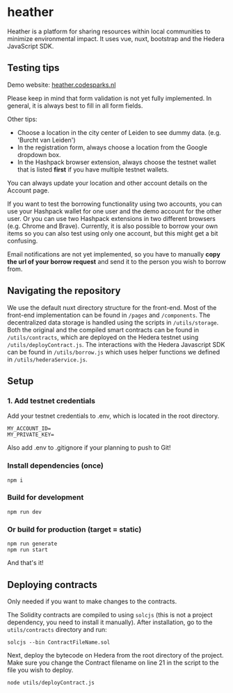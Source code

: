 # heather

Heather is a platform for sharing resources within local communities to minimize environmental impact. It uses vue, nuxt, bootstrap and the Hedera JavaScript SDK.

## Testing tips

Demo website: [heather.codesparks.nl](https://heather.codesparks.nl)

Please keep in mind that form validation is not yet fully implemented. In general, it is always best to fill in all form fields.

Other tips:

- Choose a location in the city center of Leiden to see dummy data. (e.g. 'Burcht van Leiden')
- In the registration form, always choose a location from the Google dropdown box.
- In the Hashpack browser extension, always choose the testnet wallet that is listed **first** if you have multiple testnet wallets.

You can always update your location and other account details on the Account page.

If you want to test the borrowing functionality using two accounts, you can use your Hashpack wallet for one user and the demo account for the other user. Or you can use two Hashpack extensions in two different browsers (e.g. Chrome and Brave). Currently, it is also possible to borrow your own items so you can also test using only one account, but this might get a bit confusing.

Email notifications are not yet implemented, so you have to manually **copy the url of your borrow request** and send it to the person you wish to borrow from.

## Navigating the repository

We use the default nuxt directory structure for the front-end. Most of the front-end implementation can be found in `/pages` and `/components`. The decentralized data storage is handled using the scripts in `/utils/storage`. Both the original and the compiled smart contracts can be found in `/utils/contracts`, which are deployed on the Hedera testnet using `/utils/deployContract.js`. The interactions with the Hedera Javascript SDK can be found in `/utils/borrow.js` which uses helper functions we defined in `/utils/hederaService.js`.

## Setup

### 1. Add testnet credentials

Add your testnet credentials to .env, which is located in the root directory.

```
MY_ACCOUNT_ID=
MY_PRIVATE_KEY=
```

Also add .env to .gitignore if your planning to push to Git!

### Install dependencies (once)

```
npm i
```

### Build for development

```
npm run dev
```

### Or build for production (target = static)

```
npm run generate
npm run start
```

And that's it!

## Deploying contracts

Only needed if you want to make changes to the contracts.

The Solidity contracts are compiled to using `solcjs` (this is not a project dependency, you need to install it manually).
After installation, go to the `utils/contracts` directory and run:

```
solcjs --bin ContractFileName.sol
```

Next, deploy the bytecode on Hedera from the root directory of the project. Make sure you change the Contract filename on line 21 in the script to the file you wish to deploy.

```
node utils/deployContract.js
```
